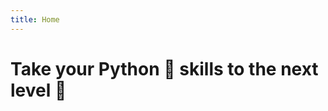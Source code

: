 ```yaml
---
title: Home
---
```


<!-- ![](logo_home.svg?classes=home-logo) -->

# Take your Python 🐍 skills to the next level 🚀

